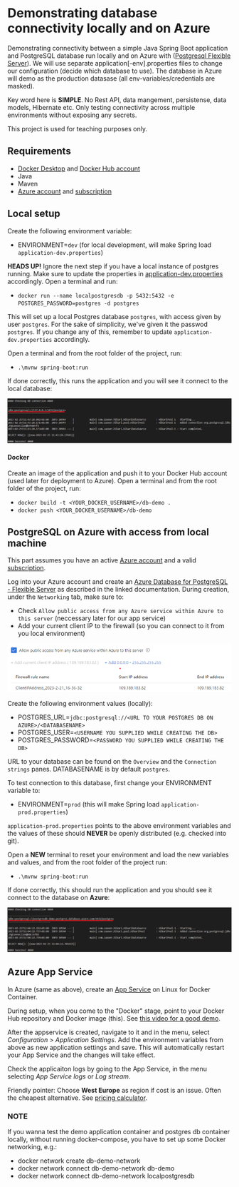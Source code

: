 # Demonstrating database connectivity locally and on Azure

Demonstrating connectivity between a simple Java Spring Boot application and PostgreSQL database run locally and on Azure with ([Postgresql Flexible Server](https://learn.microsoft.com/en-us/azure/postgresql/flexible-server/quickstart-create-server-portal)). We will use separate application[-env].properties files to change our configuration (decide which database to use). The database in Azure will demo as the production datasase (all env-variables/credentials are masked).

Key word here is __SIMPLE__. No Rest API, data mangement, persistense, data models, Hibernate etc. Only testing connectivity across multiple environments without exposing any secrets.

This project is used for teaching purposes only.

## Requirements

* [Docker Desktop](https://docs.docker.com/desktop/install/windows-install/) and [Docker Hub account](https://hub.docker.com/)
* Java
* Maven
* [Azure account](https://azure.microsoft.com/en-us/free/) and [subscription](https://learn.microsoft.com/en-us/dynamics-nav/how-to--sign-up-for-a-microsoft-azure-subscription)

## Local setup

Create the following environment variable:
* ENVIRONMENT=`dev` (for local development, will make Spring load `application-dev.properties`)

__HEADS UP!__ Ignore the next step if you have a local instance of postgres running. Make sure to update the properties in [application-dev.properties](https://github.com/rezabmirzaei/db-demo/blob/main/src/main/resources/application-dev.properties) accordingly. 
Open a terminal and run:
* `docker run --name localpostgresdb -p 5432:5432 -e POSTGRES_PASSWORD=postgres -d postgres`

This will set up a local Postgres database `postgres`, with access given by user `postgres`. For the sake of simplicity, we've given it the passwod `postgres`. If you change any of this, remember to update `application-dev.properties` accordingly.

Open a terminal and from the root folder of the project, run:

* `.\mvnw spring-boot:run`

If done correctly, this runs the application and you will see it connect to the local database:

![Success!](images/local_connection_success.png?raw=true "Local connection success!")

#### Docker

Create an image of the application and push it to your Docker Hub account (used later for deployment to Azure). Open a terminal and from the root folder of the project, run:

* `docker build -t <YOUR_DOCKER_USERNAME>/db-demo .`
* `docker push <YOUR_DOCKER_USERNAME>/db-demo`

## PostgreSQL on Azure with access from local machine

This part assumes you have an active [Azure account](https://portal.azure.com/) and a valid [subscription](https://learn.microsoft.com/en-us/dynamics-nav/how-to--sign-up-for-a-microsoft-azure-subscription).

Log into your Azure account and create an [Azure Database for PostgreSQL - Flexible Server](https://learn.microsoft.com/en-us/azure/postgresql/flexible-server/quickstart-create-server-portal) as described in the linked documentation. During creation, under the `Networking` tab, make sure to:

* Check `Allow public access from any Azure service within Azure to this server` (neccessary later for our app service)
* Add your current client IP to the firewall (so you can connect to it from you local environment)

![Azure DB Networking](images/azure_db_networking.png?raw=true "Azure DB Networking")

Create the following environment values (locally):

* POSTGRES_URL=`jdbc:postgresql://<URL TO YOUR POSTGRES DB ON AZURE>/<DATABASENAME>`
* POSTGRES_USER=`<USERNAME YOU SUPPLIED WHILE CREATING THE DB>`
* POSTGRES_PASSWORD=`<PASSWORD YOU SUPPLIED WHILE CREATING THE DB>`

URL to your database can be found on the `Overview` and the `Connection strings` panes. DATABASENAME is by default `postgres`.

To test connection to this database, first change your ENVIRONMENT variable to:
* ENVIRONMENT=`prod` (this will make Spring load `application-prod.properties`)

`application-prod.properties` points to the above environment variables and the values of these should __NEVER__ be openly distributed (e.g. checked into git).

Open a __NEW__ terminal to reset your environment and load the new variables and values, and from the root folder of the project run:

* `.\mvnw spring-boot:run`

If done correctly, this should run the application and you should see it connect to the database on __Azure__:

![Success!](images/azure_connection_success.png?raw=true "Azure connection success!")

## Azure App Service

In Azure (same as above), create an [App Service](https://learn.microsoft.com/en-us/azure/app-service/) on Linux for Docker Container.

During setup, when you come to the "Docker" stage, point to your Docker Hub repository and Docker image (this). See [this video for a good demo](https://www.youtube.com/watch?v=_LNOg8kU4CE).

After the appservice is created, navigate to it and in the menu, select _Configuration_ > _Application Settings_. Add the environment variables from above as new application settings and save. This will automatically restart your App Service and the changes will take effect.

Check the applicaiton logs by going to the App Service, in the menu selecting _App Service logs_ or _Log stream_.

Friendly pointer: Choose **West Europe** as region if cost is an issue. Often the cheapest alternative. See [pricing calculator](https://azure.microsoft.com/en-us/pricing/details/app-service/linux/).

### NOTE

If you wanna test the demo application container and postgres db container locally, without running docker-compose, you have to set up some Docker networking, e.g.:

* docker network create db-demo-network
* docker network connect db-demo-network db-demo
* docker network connect db-demo-network localpostgresdb







